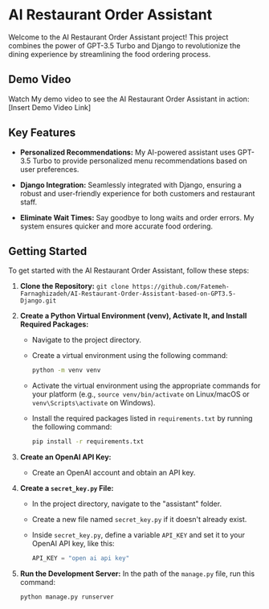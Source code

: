 # AI Restaurant Order Assistant

Welcome to the AI Restaurant Order Assistant project! This project combines the power of GPT-3.5 Turbo and Django to revolutionize the dining experience by streamlining the food ordering process.

## Demo Video

Watch My demo video to see the AI Restaurant Order Assistant in action: [Insert Demo Video Link]

## Key Features

- **Personalized Recommendations:** My AI-powered assistant uses GPT-3.5 Turbo to provide personalized menu recommendations based on user preferences.

- **Django Integration:** Seamlessly integrated with Django, ensuring a robust and user-friendly experience for both customers and restaurant staff.

- **Eliminate Wait Times:** Say goodbye to long waits and order errors. My system ensures quicker and more accurate food ordering.

## Getting Started

To get started with the AI Restaurant Order Assistant, follow these steps:

1. **Clone the Repository:** `git clone https://github.com/Fatemeh-Farnaghizadeh/AI-Restaurant-Order-Assistant-based-on-GPT3.5-Django.git`

2. **Create a Python Virtual Environment (venv), Activate It, and Install Required Packages:** 
   - Navigate to the project directory.
   - Create a virtual environment using the following command:

     ```bash
     python -m venv venv
     ```

   - Activate the virtual environment using the appropriate commands for your platform (e.g., `source venv/bin/activate` on Linux/macOS or `venv\Scripts\activate` on Windows).

   - Install the required packages listed in `requirements.txt` by running the following command:

     ```bash
     pip install -r requirements.txt
     ```

3. **Create an OpenAI API Key:** 
   - Create an OpenAI account and obtain an API key.

4. **Create a `secret_key.py` File:** 
   - In the project directory, navigate to the "assistant" folder.
   - Create a new file named `secret_key.py` if it doesn't already exist.
   - Inside `secret_key.py`, define a variable `API_KEY` and set it to your OpenAI API key, like this:

     ```python
     API_KEY = "open ai api key"
     ```

5. **Run the Development Server:** In the path of the `manage.py` file, run this command:

   ```bash
   python manage.py runserver